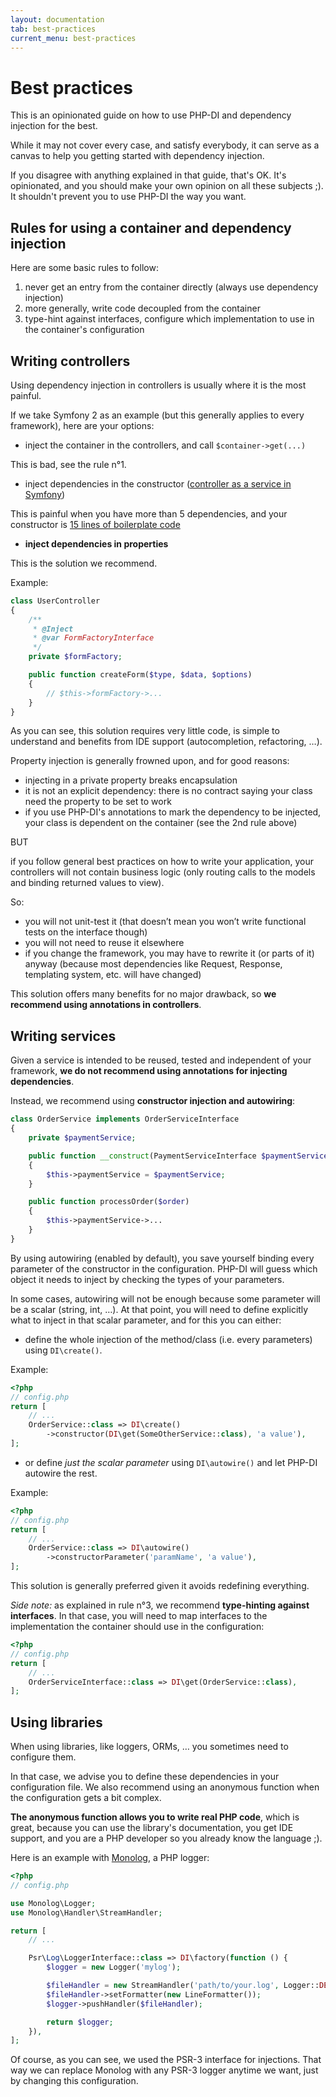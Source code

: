 ```yaml
---
layout: documentation
tab: best-practices
current_menu: best-practices
---
```


# Best practices

This is an opinionated guide on how to use PHP-DI and dependency injection for the best.

While it may not cover every case, and satisfy everybody, it can serve as a canvas to help you
getting started with dependency injection.

If you disagree with anything explained in that guide, that's OK. It's opinionated, and you
should make your own opinion on all these subjects ;). It shouldn't prevent you to use PHP-DI
the way you want.

## Rules for using a container and dependency injection

Here are some basic rules to follow:

1. never get an entry from the container directly (always use dependency injection)
2. more generally, write code decoupled from the container
3. type-hint against interfaces, configure which implementation to use in the container's configuration


## Writing controllers

Using dependency injection in controllers is usually where it is the most painful.

If we take Symfony 2 as an example (but this generally applies to every framework), here are your options:

- inject the container in the controllers, and call `$container->get(...)`

This is bad, see the rule n°1.

- inject dependencies in the constructor ([controller as a service in Symfony](http://symfony.com/doc/current/cookbook/controller/service.html))

This is painful when you have more than 5 dependencies, and your constructor is
[15 lines of boilerplate code](http://www.whitewashing.de/2013/06/27/extending_symfony2__controller_utilities.html)

- **inject dependencies in properties**

This is the solution we recommend.

Example:

```php
class UserController
{
    /**
     * @Inject
     * @var FormFactoryInterface
     */
    private $formFactory;

    public function createForm($type, $data, $options)
    {
        // $this->formFactory->...
    }
}
```

As you can see, this solution requires very little code, is simple to understand and benefits from IDE support
(autocompletion, refactoring, …).

Property injection is generally frowned upon, and for good reasons:

- injecting in a private property breaks encapsulation
- it is not an explicit dependency: there is no contract saying your class need the property to be set to work
- if you use PHP-DI's annotations to mark the dependency to be injected, your class is dependent on the container (see the 2nd rule above)

BUT

if you follow general best practices on how to write your application, your controllers
will not contain business logic (only routing calls to the models and binding returned values to view).

So:

- you will not unit-test it (that doesn’t mean you won’t write functional tests on the interface though)
- you will not need to reuse it elsewhere
- if you change the framework, you may have to rewrite it (or parts of it) anyway
(because most dependencies like Request, Response, templating system, etc. will have changed)

This solution offers many benefits for no major drawback, so
**we recommend using annotations in controllers**.


## Writing services

Given a service is intended to be reused, tested and independent of your framework, **we do not recommend
using annotations for injecting dependencies**.

Instead, we recommend using **constructor injection and autowiring**:

```php
class OrderService implements OrderServiceInterface
{
    private $paymentService;

    public function __construct(PaymentServiceInterface $paymentService)
    {
        $this->paymentService = $paymentService;
    }

    public function processOrder($order)
    {
        $this->paymentService->...
    }
}
```

By using autowiring (enabled by default), you save yourself binding every parameter
of the constructor in the configuration. PHP-DI will guess which object it needs to inject by checking
the types of your parameters.

In some cases, autowiring will not be enough because some parameter will be a scalar (string, int, …).
At that point, you will need to define explicitly what to inject in that scalar parameter, and for this you can either:

- define the whole injection of the method/class (i.e. every parameters) using `DI\create()`.

Example:

```php
<?php
// config.php
return [
    // ...
    OrderService::class => DI\create()
        ->constructor(DI\get(SomeOtherService::class), 'a value'),
];
```

- or define *just the scalar parameter* using `DI\autowire()` and let PHP-DI autowire the rest.

Example:

```php
<?php
// config.php
return [
    // ...
    OrderService::class => DI\autowire()
        ->constructorParameter('paramName', 'a value'),
];
```

This solution is generally preferred given it avoids redefining everything.

*Side note:* as explained in rule n°3, we recommend **type-hinting against interfaces**. In that case,
you will need to map interfaces to the implementation the container should use in the configuration:

```php
<?php
// config.php
return [
    // ...
    OrderServiceInterface::class => DI\get(OrderService::class),
];
```


## Using libraries

When using libraries, like loggers, ORMs, … you sometimes need to configure them.

In that case, we advise you to define these dependencies in your configuration file.
We also recommend using an anonymous function when the configuration gets a bit complex.

**The anonymous function allows you to write real PHP code**, which is great, because you
can use the library's documentation, you get IDE support, and you are a PHP developer so
you already know the language ;).

Here is an example with [Monolog](https://github.com/Seldaek/monolog), a PHP logger:

```php
<?php
// config.php

use Monolog\Logger;
use Monolog\Handler\StreamHandler;

return [
    // ...

    Psr\Log\LoggerInterface::class => DI\factory(function () {
        $logger = new Logger('mylog');

        $fileHandler = new StreamHandler('path/to/your.log', Logger::DEBUG);
        $fileHandler->setFormatter(new LineFormatter());
        $logger->pushHandler($fileHandler);

        return $logger;
    }),
];
```

Of course, as you can see, we used the PSR-3 interface for injections. That way we can replace Monolog
with any PSR-3 logger anytime we want, just by changing this configuration.

